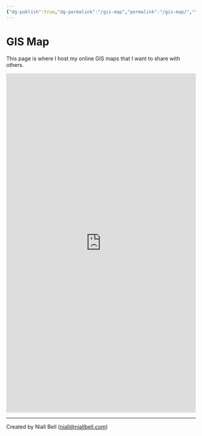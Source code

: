 ```yaml
---
{"dg-publish":true,"dg-permalink":"/gis-map","permalink":"/gis-map/","title":"🗺️ GIS Map","hide":true,"noteIcon":null,"created":"2024-10-08T14:42:37.161-07:00","updated":"2024-10-09T03:48:05.606-07:00"}
---
```


# GIS Map

This page is where I host my online GIS maps that I want to share with others.

<body>
    <iframe src="https://niallxd.github.io/GIS/#8/53.636/-1.499" title="Niall's GIS" width="100%" height="900px" style="border:none;"></iframe>
</body>


---
Created by Niall Bell (niall@niallbell.com)